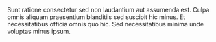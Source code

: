 Sunt ratione consectetur sed non laudantium aut assumenda est. Culpa omnis aliquam praesentium blanditiis sed suscipit hic minus. Et necessitatibus officia omnis quo hic. Sed necessitatibus minima unde voluptas minus ipsum.
